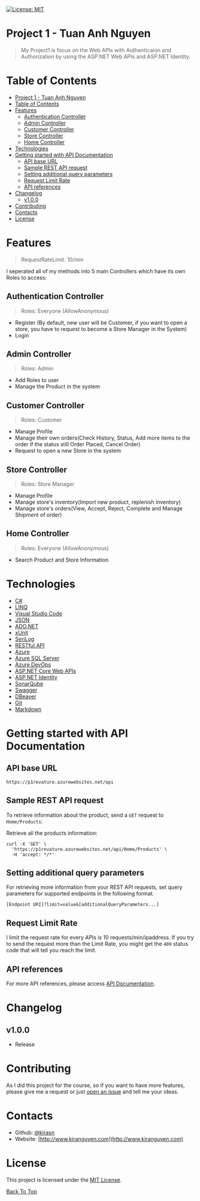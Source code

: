 [![License: MIT](https://img.shields.io/badge/License-MIT-yellow.svg)](https://opensource.org/licenses/MIT)

# Project 1 - Tuan Anh Nguyen

> My Project1 is focus on the Web APIs with Authenticaion and Authorization by using the ASP.NET Web APIs and ASP.NET Identity.

# Table of Contents
- [Project 1 - Tuan Anh Nguyen](#project-1---tuan-anh-nguyen)
- [Table of Contents](#table-of-contents)
- [Features](#features)
  - [Authentication Controller](#authentication-controller)
  - [Admin Controller](#admin-controller)
  - [Customer Controller](#customer-controller)
  - [Store Controller](#store-controller)
  - [Home Controller](#home-controller)
- [Technologies](#technologies)
- [Getting started with API Documentation](#getting-started-with-api-documentation)
  - [API base URL](#api-base-url)
  - [Sample REST API request](#sample-rest-api-request)
  - [Setting additional query parameters](#setting-additional-query-parameters)
  - [Request Limit Rate](#request-limit-rate)
  - [API references](#api-references)
- [Changelog](#changelog)
  - [v1.0.0](#v100)
- [Contributing](#contributing)
- [Contacts](#contacts)
- [License](#license)

# Features
>RequestRateLimit: 10/min

I seperated all of my methods into 5 main Controllers which have its own Roles to access:
## Authentication Controller
> Roles: Everyone (AllowAnonymous)
- Register (By default, new user will be Customer, if you want to open a store, you have to request to become a Store Manager in the System)
- Login
## Admin Controller
> Roles: Admin
- Add Roles to user
- Manage the Product in the system
## Customer Controller
> Roles: Customer
- Manage Profile
- Manage their own orders(Check History, Status, Add more items to the order if the status still Order Placed, Cancel Order)
- Request to open a new Store in the system
## Store Controller
> Roles: Store Manager
- Manage Profile
- Manage store's inventory(Import new product, replenish inventory)
- Manage store's orders(View, Accept, Reject, Complete and Manage Shipment of order)
## Home Controller
> Roles: Everyone (AllowAnonymous)
- Search Product and Store Information
  
# Technologies
- [C#](https://docs.microsoft.com/en-us/dotnet/csharp/tour-of-csharp/)
- [LINQ](https://docs.microsoft.com/en-us/dotnet/csharp/programming-guide/concepts/linq/)
- [Visual Studio Code](https://code.visualstudio.com)
- [JSON](https://www.json.org/json-en.html)
- [ADO.NET](https://docs.microsoft.com/en-us/dotnet/framework/data/adonet/ado-net-overview)
- [xUnit](https://xunit.net)
- [SeriLog](https://serilog.net)
- [RESTful API](https://restfulapi.net)
- [Azure](https://azure.microsoft.com/en-us/)
- [Azure SQL Server](https://azure.microsoft.com/en-us/services/sql-database/campaign/)
- [Azure DevOps](https://azure.microsoft.com/en-us/services/devops/)
- [ASP.NET Core Web APIs](https://dotnet.microsoft.com/en-us/apps/aspnet/apis)
- [ASP.NET Identity](https://docs.microsoft.com/en-us/aspnet/identity/overview/getting-started/introduction-to-aspnet-identity)
- [SonarQube](https://www.sonarqube.org)
- [Swagger](https://swagger.io)
- [DBeaver](https://dbeaver.io)
- [Git](https://git-scm.com)
- [Markdown](https://daringfireball.net/projects/markdown/)

# Getting started with API Documentation
## API base URL
```url
https://p1revature.azurewebsites.net/api
```

## Sample REST API request
To retrieve information about the product, send a <code>GET</code> request to <code>Home/Products</code>:

Retrieve all the products information: 

```curl
curl -X 'GET' \
  'https://p1revature.azurewebsites.net/api/Home/Products' \
  -H 'accept: */*'
```

## Setting additional query parameters

For retrieving more information from your REST API requests, set query parameters for supported endpoints in the following format.

```curl
[Endpoint URI]?limit=value&[additionalQueryParameters...]
```

## Request Limit Rate
I limit the request rate for every APIs is 10 requests/min/ipaddress.
If you try to send the request more than the Limit Rate, you might get the <code>409</code> status code that will tell you reach the limit.

## API references
For more API references, please access [API Documentation](https://p1revature.readme.io/).

# Changelog
## v1.0.0
- Release

# Contributing
As I did this project for the course, so if you want to have more features, please give me a request or just [open an issue](https://github.com/220118-Reston-NET/TuanAnh-Nguyen-P1/issues) and tell me your ideas.

# Contacts
- Github: [@kirasn](https://github.com/kirasn)
- Website: [http://www.kiranguyen.com](http://www.kiranguyen.com)

# License

This project is licensed under the [MIT License](LICENSE).

[Back To Top](#project-1---tuan-anh-nguyen)